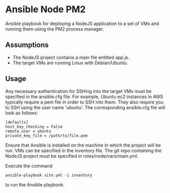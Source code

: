 Ansible Node PM2
================
Ansible playbook for deploying a NodeJS application to a set of VMs and running them using the PM2
process manager.

Assumptions
-----------
- The NodeJS project contains a main file entitled app.js.
- The target VMs are running Linux with Debian/Ubuntu.


Usage
-----
Any necessary authentication for SSHing into the target VMs must be specified in the ansible.cfg
file. For example, Ubuntu ec2 instances in AWS typically require a pem file in order to SSH into them.
They also require you to SSH using the user name 'ubuntu'. The corresponding ansible.cfg file will
look as follows:

```
[defaults]
host_key_checking = False
remote_user = ubuntu
private_key_file = /path/to/file.pem
```

Ensure that Ansible is installed on the machine in which the project will be run.
VMs can be specified in the inventory file. The git repo containing the NodeJS project must be
specified in roles/node/vars/main.yml.

Execute the command
```
ansible-playbook site.yml -i inventory
```

to run the Ansible playbook.

